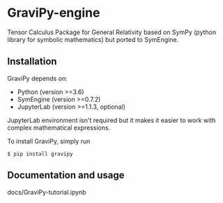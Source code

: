 GraviPy-engine
=======

Tensor Calculus Package for General Relativity
based on SymPy (python library for symbolic mathematics) but ported to SymEngine.



Installation
------------

GraviPy depends on:

* Python (version >=3.6)
* SymEngine (version >=0.7.2)
* JupyterLab (version >=1.1.3, optional)

JupyterLab environment isn't required but it makes it easier to work with complex 
mathematical expressions.

To install GraviPy, simply run

    $ pip install gravipy


Documentation and usage
-----------------------

docs/GraviPy-tutorial.ipynb

